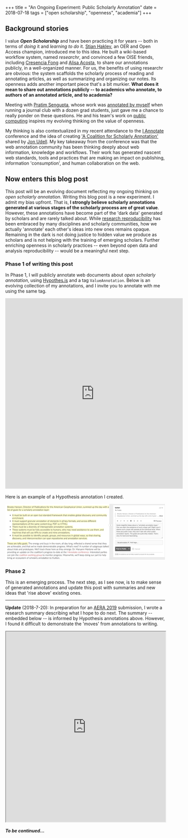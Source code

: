 +++
title = "An Ongoing Experiment: Public Scholarly Annotation"
date = 2018-07-18
tags = ["open scholarship", "openness", "academia"]
+++

## Background stories

I value __*Open Scholarship*__ and have been practicing it for years -- both in terms of *doing* it and *learning to do* it. [Stian Haklev](https://twitter.com/houshuang), an OER and Open Access champion, introduced me to this idea. He built a wiki-based workflow system, named *researchr*, and convinced a few OISE friends, including [Cresencia Fong](http://cresenciafong.com/blog/) and [Alisa Acosta](https://alisaacosta.com/), to share our annotations publicly, in a well-organized manner. For us, the benefits of using researchr are obvious: the system scaffolds the scholarly process of reading and annotating articles, as well as summarizing and organizing our notes. Its openness adds another important piece that's a bit murkier. **What does it mean to share out annotations publicly -- to academics who annotate, to authors of an annotated article, and to academia?**

Meeting with [Pratim Sengupta](https://twitter.com/pratim), whose work was [annotated by myself](http://bodong.ch/notes/2015-12-17-sengupta2015/) when running a journal club with a dozen grad students, just gave me a chance to really ponder on these questions. He and his team's work on [public computing](https://medium.freecodecamp.org/computing-in-public-computing-for-public-b722f60c9f98) inspires my evolving thinking on the value of openness.

My thinking is also contextualized in my recent attendance to the [I Annotate](http://iannotate.org/) conference and the idea of creating ['A Coalition for Scholarly Annotation'](https://web.hypothes.is/blog/a-coalition-of-scholarly-annotators/) shared by [Jon Udell](https://twitter.com/judell). My key takeaway from the conference was that the web annotation community has been thinking deeply about web information, knowledge and workflows. Their work has generated nascent web standards, tools and practices that are making an impact on publishing, information 'consumption', and human collaboration on the web.

## Now enters this blog post

This post will be an evolving document reflecting my ongoing thinking on *open scholarly annotation*. Writing this blog post is a new experiment. I admit my bias upfront. That is, **I strongly believe scholarly annotations generated at various stages of the scholarly process are of great value**. However, these annotations have become part of the 'dark data' generated by scholars and are rarely talked about. While [research reproducibility](https://www.nature.com/news/1-500-scientists-lift-the-lid-on-reproducibility-1.19970) has been embraced by many disciplines and scholarly communities, how we actually 'annotate' each other's ideas into new ones remains opaque. Remaining in the dark is not doing justice to hidden value we produce as scholars and is not helping with the training of emerging scholars. Further enriching openness in scholarly practices -- even beyond open data and analysis reproducibility -- would be a meaningful next step.

### Phase 1 of writing this post

In Phase 1, I will publicly annotate web documents about *open scholarly annotation*, using [Hypothes.is](https://hypothes.is/) and a tag `ValueAnnotation`. Below is an evolving collection of my annotations, and I invite you to annotate with me using the same tag.

<!-- <iframe width="560" height="500" src="/images/article_images/hypothesis.html" frameborder="0" allowfullscreen></iframe> -->

<iframe width="560" height="600" src="https://hypothes.is/search?q=tag:%22ValueAnnotation%22" frameborder="0" allowfullscreen></iframe>

Here is an example of a Hypothesis annotation I created.

![](/images/article_images/h-annotation.png)

### Phase 2

This is an emerging process. The next step, as I see now, is to make sense of generated annotations and update this post with summaries and new ideas that 'rise above' existing ones.

----

**Update** (2018-7-20): In preparation for an [AERA 2019](http://www.aera.net/Events-Meetings/Annual-Meeting/2019-Annual-Meeting-Theme) submission, I wrote a research summary describing what I hope to do next. The summary -- embedded below -- is informed by Hypothesis annotations above. However, I found it difficult to demonstrate the 'moves' from annotations to writing.

<iframe width="100%" height="600" src="https://docs.google.com/document/d/e/2PACX-1vR2KgWL47pKHyfDr_YRnIbJEutWQynICTNxusVrsVXHFjyiTODXxU06mihU6kaHrqUJR8haky2kL3q-/pub" frameborder="1" allowfullscreen></iframe>

__*To be continued...*__
